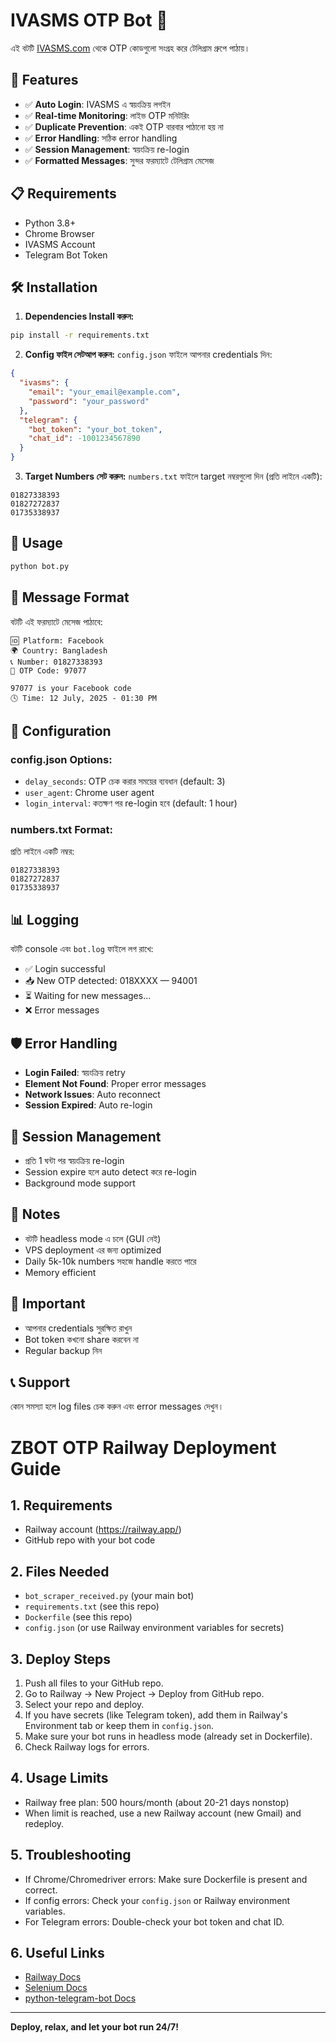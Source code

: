 # IVASMS OTP Bot 🤖

এই বটটি [IVASMS.com](https://ivasms.com) থেকে OTP কোডগুলো সংগ্রহ করে টেলিগ্রাম গ্রুপে পাঠায়।

## 🚀 Features

- ✅ **Auto Login**: IVASMS এ স্বয়ংক্রিয় লগইন
- ✅ **Real-time Monitoring**: লাইভ OTP মনিটরিং
- ✅ **Duplicate Prevention**: একই OTP বারবার পাঠানো হয় না
- ✅ **Error Handling**: সঠিক error handling
- ✅ **Session Management**: স্বয়ংক্রিয় re-login
- ✅ **Formatted Messages**: সুন্দর ফরম্যাটে টেলিগ্রাম মেসেজ

## 📋 Requirements

- Python 3.8+
- Chrome Browser
- IVASMS Account
- Telegram Bot Token

## 🛠️ Installation

1. **Dependencies Install করুন:**
```bash
pip install -r requirements.txt
```

2. **Config ফাইল সেটআপ করুন:**
`config.json` ফাইলে আপনার credentials দিন:
```json
{
  "ivasms": {
    "email": "your_email@example.com",
    "password": "your_password"
  },
  "telegram": {
    "bot_token": "your_bot_token",
    "chat_id": -1001234567890
  }
}
```

3. **Target Numbers সেট করুন:**
`numbers.txt` ফাইলে target নম্বরগুলো দিন (প্রতি লাইনে একটি):
```
01827338393
01827272837
01735338937
```

## 🚀 Usage

```bash
python bot.py
```

## 📱 Message Format

বটটি এই ফরম্যাটে মেসেজ পাঠাবে:

```
🆔 Platform: Facebook
🌍 Country: Bangladesh  
📞 Number: 01827338393
🔑 OTP Code: 97077

97077 is your Facebook code
🕓 Time: 12 July, 2025 - 01:30 PM
```

## 🔧 Configuration

### config.json Options:

- `delay_seconds`: OTP চেক করার সময়ের ব্যবধান (default: 3)
- `user_agent`: Chrome user agent
- `login_interval`: কতক্ষণ পর re-login হবে (default: 1 hour)

### numbers.txt Format:

প্রতি লাইনে একটি নম্বর:
```
01827338393
01827272837
01735338937
```

## 📊 Logging

বটটি console এবং `bot.log` ফাইলে লগ রাখে:

- ✅ Login successful
- 📥 New OTP detected: 018XXXX — 94001
- ⏳ Waiting for new messages...
- ❌ Error messages

## 🛡️ Error Handling

- **Login Failed**: স্বয়ংক্রিয় retry
- **Element Not Found**: Proper error messages
- **Network Issues**: Auto reconnect
- **Session Expired**: Auto re-login

## 🔄 Session Management

- প্রতি 1 ঘন্টা পর স্বয়ংক্রিয় re-login
- Session expire হলে auto detect করে re-login
- Background mode support

## 📝 Notes

- বটটি headless mode এ চলে (GUI নেই)
- VPS deployment এর জন্য optimized
- Daily 5k-10k numbers সহজে handle করতে পারে
- Memory efficient

## 🚨 Important

- আপনার credentials সুরক্ষিত রাখুন
- Bot token কখনো share করবেন না
- Regular backup নিন

## 📞 Support

কোন সমস্যা হলে log files চেক করুন এবং error messages দেখুন। 

# ZBOT OTP Railway Deployment Guide

## 1. Requirements
- Railway account (https://railway.app/)
- GitHub repo with your bot code

## 2. Files Needed
- `bot_scraper_received.py` (your main bot)
- `requirements.txt` (see this repo)
- `Dockerfile` (see this repo)
- `config.json` (or use Railway environment variables for secrets)

## 3. Deploy Steps
1. Push all files to your GitHub repo.
2. Go to Railway → New Project → Deploy from GitHub repo.
3. Select your repo and deploy.
4. If you have secrets (like Telegram token), add them in Railway's Environment tab or keep them in `config.json`.
5. Make sure your bot runs in headless mode (already set in Dockerfile).
6. Check Railway logs for errors.

## 4. Usage Limits
- Railway free plan: 500 hours/month (about 20-21 days nonstop)
- When limit is reached, use a new Railway account (new Gmail) and redeploy.

## 5. Troubleshooting
- If Chrome/Chromedriver errors: Make sure Dockerfile is present and correct.
- If config errors: Check your `config.json` or Railway environment variables.
- For Telegram errors: Double-check your bot token and chat ID.

## 6. Useful Links
- [Railway Docs](https://docs.railway.app/)
- [Selenium Docs](https://selenium-python.readthedocs.io/)
- [python-telegram-bot Docs](https://docs.python-telegram-bot.org/)

---

**Deploy, relax, and let your bot run 24/7!** 